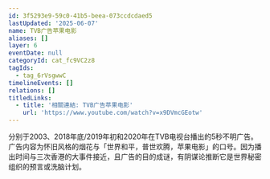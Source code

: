 ```yaml
---
id: 3f5293e9-59c0-41b5-beea-073ccdcdaed5
lastUpdated: '2025-06-07'
name: TVB广告苹果电影
aliases: []
layer: 6
eventDate: null
categoryId: cat_fc9VC2z8
tagIds:
  - tag_6rVsgwwC
timelineEvents: []
relations: []
titledLinks:
  - title: '相關連結: TVB广告苹果电影'
    url: 'https://www.youtube.com/watch?v=x9DVmcGEotw'
---
```

分别于2003、2018年底/2019年初和2020年在TVB电视台播出的5秒不明广告。广告内容为怀旧风格的烟花与「世界和平，普世欢腾，苹果电影」的口号。因为播出时间与三次香港的大事件接近，且广告的目的成谜，有阴谋论推断它是世界秘密组织的预言或洗脑计划。
